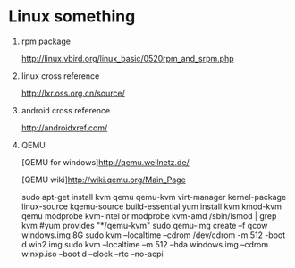 Linux something
================

1. rpm package

	<http://linux.vbird.org/linux_basic/0520rpm_and_srpm.php>

2. linux cross reference
	
	<http://lxr.oss.org.cn/source/>

3. android cross reference

	<http://androidxref.com/>

4. QEMU

	[QEMU for windows]<http://qemu.weilnetz.de/>

	[QEMU wiki]<http://wiki.qemu.org/Main_Page>

	sudo apt-get install kvm qemu qemu-kvm virt-manager kernel-package linux-source kqemu-source build-essential
	yum install kvm kmod-kvm qemu
	modprobe kvm-intel or modprobe kvm-amd
	/sbin/lsmod | grep kvm
	#yum provides "*/qemu-kvm"
	sudo qemu-img create –f qcow windows.img 8G
	sudo kvm –localtime –cdrom /dev/cdrom -m 512 -boot d win2.img
	sudo kvm –localtime –m 512 –hda windows.img –cdrom winxp.iso –boot d –clock –rtc –no-acpi

